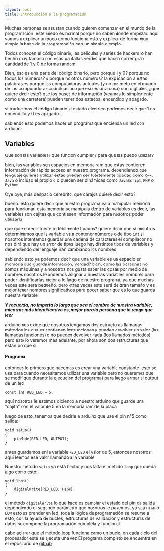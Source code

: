 ```yaml
---
layout: post
title: Introducción a la programación
---
```

Muchas personas se asustan cuando quieren comenzar en el mundo de la programación. este miedo es normal porque no saben donde empezar.
aquí vamos a explicar un poco como funciona esto y explicar de forma muy simple la base de la programación con un simple ejemplo.

Todos conocen el código binario, las películas y series de hackers lo han hecho muy famoso con esas pantallas verdes que hacen correr gran cantidad de 1 y 0 de forma random

Bien, eso es una parte del código binario, pero porque 1 y 0? porque no todos los números? o porque no otros números?
la explicación a estas palabras es porque las computadoras actuales (y no me meto en el mundo de las computadoras cuánticas porque eso es otra cosa) son digitales, ¿que quiere decir esto? que los buses de información (veamos lo simplemente como una carretera) pueden tener dos estados, encendido y apagado.

si traducimos el código binario al estado eléctrico podemos decir que 1 es encendido y 0 es apagado.  

sabiendo esto podemos hacer un programa que encienda un led con arduino:

## Variables
Que son las variables? que función cumplen? para que las puedo utilizar?

bien, las variables son espacios en memoria ram que estas contienen información de rápido acceso en nuestro programa. dependiendo que lenguaje quieres utilizar estas pueden ser fuertemente tipadas como `C++`, `Java` o incluso el propio `C` o pueden ser dinámicas como `JavaScript`, `PHP` o `Python`

Oye oye, más despacio cerebrito, que carajos quiere decir esto?

bueno. esto quiere decir que nuestro programa va a manipular memoria para funcionar. esta memoria se manipula dentro de variables es decir, las variables son cajitas que contienen información para nosotros poder utilizarla 

que quiere decir fuerte o débilmente tipados? quiere decir que si nosotros determinamos que la variable va a contener números o de tipo `int` si nosotros intentamos guardar una cadena de caracteres el compilador no nos dirá que hay un error de tipos
luego hay distintos tipos de variables y dependiendo del lenguaje irán cambiando los nombres

sabiendo esto ya podemos decir que una variable es un espacio en memoria que guarda información, verdad? bien, como las personas no somos máquinas y a nosotros nos gusta saber las cosas por medio de nombres nosotros le podemos asignar a nuestras variables nombres para poder identificarlas mejor a lo largo de nuestro programa, ya que muchas veces este será pequeño, pero otras veces este será de gran tamaño y es mejor tener nombres significativos para poder saber que es lo que guarda nuestra variable

__*Y recuerda, no importa lo largo que sea el nombre de nuestra variable, mientras más identificativo es, mejor para la persona que lo tenga que leer*__

arduino nos exige que nosotros tengamos dos estructuras llamadas métodos los cuales contienen instrucciones y pueden devolver un valor (las llamadas funciones) o no pueden devolver nada (los llamados métodos) pero esto lo veremos más adelante, por ahora son dos estructuras que están porque sí

#### Programa

entonces lo primero que hacemos es crear una variable constante (esto se usa para cuando necesitamos utilizar 
una variable pero no queremos que se modifique durante la ejecución del programa) para luego armar el output de un led

```
const int RED_LED = 5;
```

aquí nosotros le estamos diciendo a nuestro arduino que guarde una "cajita" con el valor de 5 en la memoria ram de la placa

luego de esto, tenemos que decirle a arduino que use el pin n°5 como salida:

```
void setup()
{
    pinMode(RED_LED, OUTPUT);
}
```

antes guardamos en la variable `RED_LED` el valor de 5, entonces nosotros aquí leemos ese valor llamando a la variable 

Nuestro método `setup` ya está hecho y nos falta el método `loop` que queda algo como esto:

```
void loop()
{
    digitalWrite(RED_LED, HIGH);
}
```

el método `digitalWrite` lo que hace es cambiar el estado del pin de salida dependiendo el segundo parámetro que nosotros le pasemos, ya sea `HIGH` o `LOW`
esto es prender un led, toda la lógica de programación se resume a esto, con la ayuda de bucles, estructuras de validación y estructuras de datos se compone la programación completa y funcional.

cabe aclarar que el método loop funciona como un bucle, en cada ciclo del procesador este se ejecuta una vez
El programa completo se encuentra en el repositorio de [github](https://github.com/cristianvena18/introduction-to-programming/blob/master/firstPost.ino)
